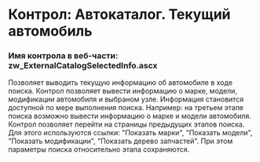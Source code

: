 ﻿---
description: 2.4.9.1
---
# Контрол: Автокаталог. Текущий автомобиль
### Имя контрола в веб-части: zw_ExternalCatalogSelectedInfo.ascx
Позволяет выводить текущую информацию об автомобиле в ходе поиска. 
Контрол позволяет вывести информацию о марке, модели, модификации автомобиля и выбраном узле. 
Информация становится доступной по мере выполнения поиска.
Например: на третьем этапе поиска возможно вывести информацию о марке и модели автомобиля. 
Контрол позволяет перейти на страницы предыдущих этапов поиска. Для этого используются ссылки: "Показать марки", "Показать модели", "Показать модификации", "Показать дерево запчастей". 
При этом параметры поиска относительно этапа сохраняются.
